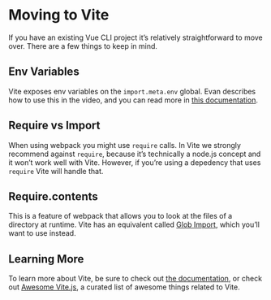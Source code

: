 # Moving to Vite

If you have an existing Vue CLI project it’s relatively straightforward to move over. There are a few things to keep in mind.

## Env Variables

Vite exposes env variables on the `import.meta.env` global. Evan describes how to use this in the video, and you can read more in [this documentation](https://vitejs.dev/guide/env-and-mode.html).

## Require vs Import

When using webpack you might use `require` calls. In Vite we strongly recommend against `require`, because it’s technically a node.js concept and it won’t work well with Vite. However, if you’re using a depedency that uses `require` Vite will handle that.

## Require.contents

This is a feature of webpack that allows you to look at the files of a directory at runtime. Vite has an equivalent called [Glob Import](https://vitejs.dev/guide/features.html#glob-import), which you’ll want to use instead.

## Learning More

To learn more about Vite, be sure to check out [the documentation](https://vitejs.dev/guide/why.html), or check out [Awesome Vite.js](https://github.com/vitejs/awesome-vite), a curated list of awesome things related to Vite.